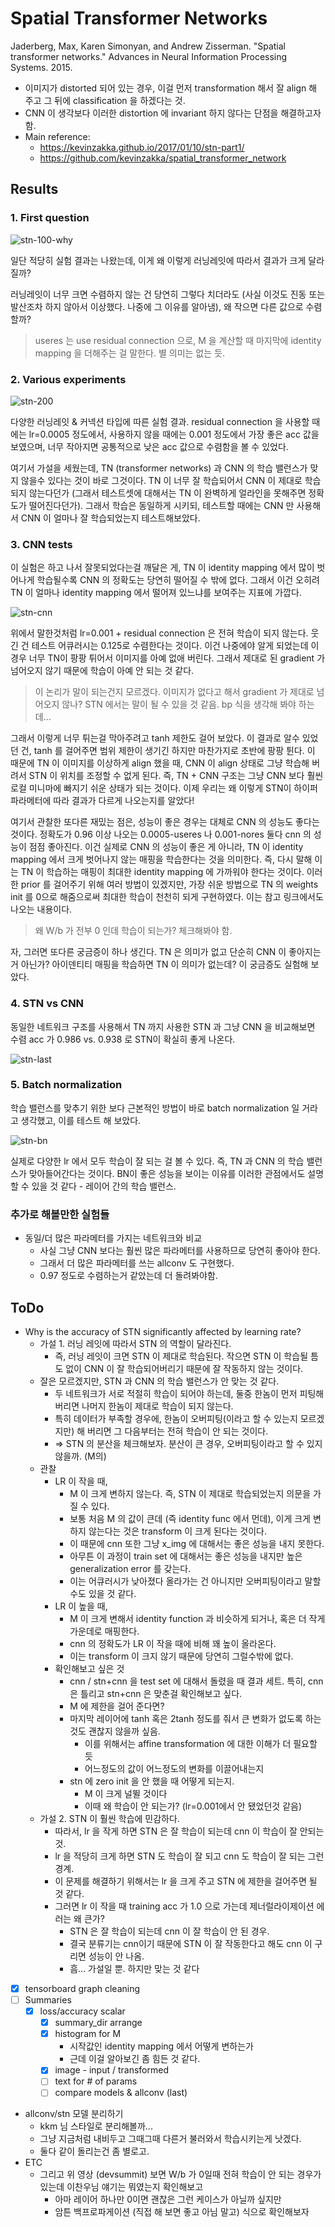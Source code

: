 # Spatial Transformer Networks

Jaderberg, Max, Karen Simonyan, and Andrew Zisserman. "Spatial transformer networks." Advances in Neural Information Processing Systems. 2015.

* 이미지가 distorted 되어 있는 경우, 이걸 먼저 transformation 해서 잘 align 해 주고 그 뒤에 classification 을 하겠다는 것.  
* CNN 이 생각보다 이러한 distortion 에 invariant 하지 않다는 단점을 해결하고자 함.
* Main reference:
    * https://kevinzakka.github.io/2017/01/10/stn-part1/
    * https://github.com/kevinzakka/spatial_transformer_network


## Results

### 1. First question

![stn-100-why](stn-100-why.png)

일단 적당히 실험 결과는 나왔는데, 이게 왜 이렇게 러닝레잇에 따라서 결과가 크게 달라질까?

러닝레잇이 너무 크면 수렴하지 않는 건 당연히 그렇다 치더라도 (사실 이것도 진동 또는 발산조차 하지 않아서 이상했다. 나중에 그 이유를 알아냄), 왜 작으면 다른 값으로 수렴할까?

> useres 는 use residual connection 으로, M 을 계산할 때 마지막에 identity mapping 을 더해주는 걸 말한다. 별 의미는 없는 듯.

### 2. Various experiments

![stn-200](stn-200.png)

다양한 러닝레잇 & 커넥션 타입에 따른 실험 결과. residual connection 을 사용할 때에는 lr=0.0005 정도에서, 사용하지 않을 때에는 0.001 정도에서 가장 좋은 acc 값을 보였으며, 너무 작아지면 공통적으로 낮은 acc 값으로 수렴함을 볼 수 있었다.

여기서 가설을 세웠는데, TN (transformer networks) 과 CNN 의 학습 밸런스가 맞지 않을수 있다는 것이 바로 그것이다. TN 이 너무 잘 학습되어서 CNN 이 제대로 학습되지 않는다던가 (그래서 테스트셋에 대해서는 TN 이 완벽하게 얼라인을 못해주면 정확도가 떨어진다던가). 그래서 학습은 동일하게 시키되, 테스트할 때에는 CNN 만 사용해서 CNN 이 얼마나 잘 학습되었는지 테스트해보았다.

### 3. CNN tests

이 실험은 하고 나서 잘못되었다는걸 깨달은 게, TN 이 identity mapping 에서 많이 벗어나게 학습될수록 CNN 의 정확도는 당연히 떨어질 수 밖에 없다. 그래서 이건 오히려 TN 이 얼마나 identity mapping 에서 떨어져 있느냐를 보여주는 지표에 가깝다.

![stn-cnn](stn-cnn.png)

위에서 말한것처럼 lr=0.001 + residual connection 은 전혀 학습이 되지 않는다. 웃긴 건 테스트 어큐러시는 0.125로 수렴한다는 것이다. 이건 나중에야 알게 되었는데 이 경우 너무 TN이 팡팡 튀어서 이미지를 아예 없애 버린다. 그래서 제대로 된 gradient 가 넘어오지 않기 때문에 학습이 아예 안 되는 것 같다.

> 이 논리가 말이 되는건지 모르겠다. 이미지가 없다고 해서 gradient 가 제대로 넘어오지 않나? STN 에서는 말이 될 수 있을 것 같음. bp 식을 생각해 봐야 하는데...

그래서 이렇게 너무 튀는걸 막아주려고 tanh 제한도 걸어 보았다. 이 결과로 알수 있었던 건, tanh 를 걸어주면 범위 제한이 생기긴 하지만 마찬가지로 초반에 팡팡 튄다. 이 때문에 TN 이 이미지를 이상하게 align 했을 때, CNN 이 align 상태로 그냥 학습해 버려서 STN 이 위치를 조정할 수 없게 된다. 즉, TN + CNN 구조는 그냥 CNN 보다 훨씬 로컬 미니마에 빠지기 쉬운 상태가 되는 것이다. 이제 우리는 왜 이렇게 STN이 하이퍼파라메터에 따라 결과가 다르게 나오는지를 알았다!

여기서 관찰한 또다른 재밌는 점은, 성능이 좋은 경우는 대체로 CNN 의 성능도 좋다는 것이다. 정확도가 0.96 이상 나오는 0.0005-useres 나 0.001-nores 둘다 cnn 의 성능이 점점 좋아진다. 이건 실제로 CNN 의 성능이 좋은 게 아니라, TN 이 identity mapping 에서 크게 벗어나지 않는 매핑을 학습한다는 것을 의미한다. 즉, 다시 말해 이는 TN 이 학습하는 매핑이 최대한 identity mapping 에 가까워야 한다는 것이다. 이러한 prior 를 걸어주기 위해 여러 방법이 있겠지만, 가장 쉬운 방법으로 TN 의 weights init 를 0으로 해줌으로써 최대한 학습이 천천히 되게 구현하였다. 이는 참고 링크에서도 나오는 내용이다.

> 왜 W/b 가 전부 0 인데 학습이 되는가? 체크해봐야 함.

자, 그러면 또다른 궁금증이 하나 생긴다. TN 은 의미가 없고 단순히 CNN 이 좋아지는 거 아닌가? 아이덴티티 매핑을 학습하면 TN 이 의미가 없는데? 이 궁금증도 실험해 보았다.

### 4. STN vs CNN

동일한 네트워크 구조를 사용해서 TN 까지 사용한 STN 과 그냥 CNN 을 비교해보면 수렴 acc 가 0.986 vs. 0.938 로 STN이 확실히 좋게 나온다.

![stn-last](stn-last.png)

### 5. Batch normalization

학습 밸런스를 맞추기 위한 보다 근본적인 방법이 바로 batch normalization 일 거라고 생각했고, 이를 테스트 해 보았다.

![stn-bn](stn-bn.png)

실제로 다양한 lr 에서 모두 학습이 잘 되는 걸 볼 수 있다. 즉, TN 과 CNN 의 학습 밸런스가 맞아들어간다는 것이다. BN이 좋은 성능을 보이는 이유를 이러한 관점에서도 설명할 수 있을 것 같다 - 레이어 간의 학습 밸런스.

### 추가로 해볼만한 실험들

* 동일/더 많은 파라메터를 가지는 네트워크와 비교
  * 사실 그냥 CNN 보다는 훨씬 많은 파라메터를 사용하므로 당연히 좋아야 한다.
  * 그래서 더 많은 파라메터를 쓰는 allconv 도 구현했다.
  * 0.97 정도로 수렴하는거 같았는데 더 돌려봐야함.


## ToDo

* Why is the accuracy of STN significantly affected by learning rate?
    * 가설 1. 러닝 레잇에 따라서 STN 의 역할이 달라진다.
        * 즉, 러닝 레잇이 크면 STN 이 제대로 학습된다. 작으면 STN 이 학습될 틈도 없이 CNN 이 잘 학습되어버리기 때문에 잘 작동하지 않는 것이다.
    * 잘은 모르겠지만, STN 과 CNN 의 학습 밸런스가 안 맞는 것 같다.
        * 두 네트워크가 서로 적절히 학습이 되어야 하는데, 둘중 한놈이 먼저 피팅해 버리면 나머지 한놈이 제대로 학습이 되지 않는다.
        * 특히 데이터가 부족할 경우에, 한놈이 오버피팅(이라고 할 수 있는지 모르겠지만) 해 버리면 그 다음부터는 전혀 학습이 안 되는 것이다.
        * => STN 의 분산을 체크해보자. 분산이 큰 경우, 오버피팅이라고 할 수 있지 않을까. (M의)
    * 관찰
        * LR 이 작을 때,
            * M 이 크게 변하지 않는다. 즉, STN 이 제대로 학습되었는지 의문을 가질 수 있다.
            * 보통 처음 M 의 값이 큰데 (즉 identity func 에서 먼데), 이게 크게 변하지 않는다는 것은 transform 이 크게 된다는 것이다.
            * 이 때문에 cnn 또한 그냥 x_img 에 대해서는 좋은 성능을 내지 못한다.
            * 아무튼 이 과정이 train set 에 대해서는 좋은 성능을 내지만 높은 generalization error 를 갖는다.
            * 이는 어큐러시가 낮아졌다 올라가는 건 아니지만 오버피팅이라고 말할 수도 있을 것 같다.
        * LR 이 높을 때,
            * M 이 크게 변해서 identity function 과 비슷하게 되거나, 혹은 더 작게 가운데로 매핑한다.
            * cnn 의 정확도가 LR 이 작을 때에 비해 꽤 높이 올라온다.
            * 이는 transform 이 크지 않기 때문에 당연히 그럴수밖에 없다.
        * 확인해보고 싶은 것
            * cnn / stn+cnn 을 test set 에 대해서 돌렸을 때 결과 세트. 특히, cnn 은 틀리고 stn+cnn 은 맞춘걸 확인해보고 싶다.
            * M 에 제한을 걸어 준다면? 
            * 마지막 레이어에 tanh 혹은 2tanh 정도를 줘서 큰 변화가 없도록 하는 것도 괜찮지 않을까 싶음.
                * 이를 위해서는 affine transformation 에 대한 이해가 더 필요할 듯
                * 어느정도의 값이 어느정도의 변화를 이끌어내는지 
            * stn 에 zero init 을 안 했을 때 어떻게 되는지.
                * M 이 크게 널뛸 것이다
                * 이때 왜 학습이 안 되는가? (lr=0.001에서 안 됐었던것 같음)
    * 가설 2. STN 이 훨씬 학습에 민감하다.
        * 따라서, lr 을 작게 하면 STN 은 잘 학습이 되는데 cnn 이 학습이 잘 안되는 것.
        * lr 을 적당히 크게 하면 STN 도 학습이 잘 되고 cnn 도 학습이 잘 되는 그런 경계.
        * 이 문제를 해결하기 위해서는 lr 을 크게 주고 STN 에 제한을 걸어주면 될 것 같다. 
        * 그러면 lr 이 작을 때 training acc 가 1.0 으로 가는데 제너럴라이제이션 에러는 왜 큰가?
            * STN 은 잘 학습이 되는데 cnn 이 잘 학습이 안 된 경우.
            * 결국 분류기는 cnn이기 때문에 STN 이 잘 작동한다고 해도 cnn 이 구리면 성능이 안 나옴.
            * 흠... 가설일 뿐. 하지만 맞는 것 같다
* [x] tensorboard graph cleaning
* [ ] Summaries
  * [x] loss/accuracy scalar
    * [x] summary_dir arrange
    * [x] histogram for M
        * 시작값인 identity mapping 에서 어떻게 변하는가
        * 근데 이걸 알아보긴 좀 힘든 것 같다.
    * [x] image - input / transformed
    * [ ] text for # of params
    * [ ] compare models & allconv (last)
* allconv/stn 모델 분리하기
    * kkm 님 스타일로 분리해볼까...
    * 그냥 지금처럼 내비두고 그때그때 다른거 불러와서 학습시키는게 낫겠다.
    * 둘다 같이 돌리는건 좀 별로고.
* ETC
    * 그리고 위 영상 (devsummit) 보면 W/b 가 0일때 전혀 학습이 안 되는 경우가 있는데 이찬우님 얘기는 뭐였는지 확인해보고
        * 아마 레이어 하나만 0이면 괜찮은 그런 케이스가 아닐까 싶지만
        * 암튼 백프로파게이션 (직접 해 보면 좋고 아님 말고) 식으로 확인해보자

